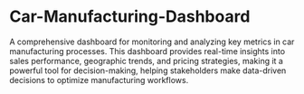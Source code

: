 # Car-Manufacturing-Dashboard
A comprehensive dashboard for monitoring and analyzing key metrics in car manufacturing processes. This dashboard provides real-time insights into  sales performance, geographic trends, and pricing strategies, making it a powerful tool for decision-making, helping stakeholders make data-driven decisions to optimize manufacturing workflows.
